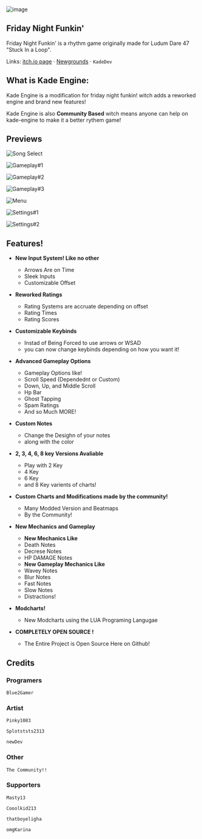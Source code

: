 ![image](https://user-images.githubusercontent.com/84461200/128559798-11c54ea4-16e6-45c3-a0e4-c129783c3823.png)

## Friday Night Funkin'
Friday Night Funkin' is a rhythm game originally made for Ludum Dare 47 "Stuck In a Loop".

Links: [itch.io page](https://ninja-muffin24.itch.io/funkin) ⋅ [Newgrounds](https://www.newgrounds.com/portal/view/770371) ⋅ 
`
 KadeDev
`

## What is Kade Engine:

Kade Engine is a modification for friday night funkin! witch adds a reworked engine and brand new features!

Kade Engine is also **Community Based** witch means anyone can help on kade-engine to make it a better rythem game!

## Previews

![Song Select](cs)

![Gameplay#1](cs)

![Gameplay#2](cs)

![Gameplay#3](cs)

![Menu](cs)

![Settings#1](cs)

![Settings#2](cs)

## Features!
- **New Input System! Like no other**
     - Arrows Are on Time 
     - Sleek Inputs
     - Customizable Offset 
- **Reworked Ratings**
     - Rating Systems are accruate depending on offset
     - Rating Times 
     - Rating Scores
- **Customizable Keybinds**
     - Instad of Being Forced to use arrows or WSAD
     - you can now change keybinds depending on how you want it!     
- **Advanced Gameplay Options**

     - Gameplay Options like!     
     - Scroll Speed (Dependednt or Custom)  
     - Down, Up, and Middle Scroll  
     - Hp Bar     
     - Ghost Tapping    
     - Spam Ratings     
     - And so Much MORE!
     
- **Custom Notes**
     - Change the Desighn of your notes   
     - along with the color 
- **2, 3, 4, 6, 8 key Versions Avaliable**

     - Play with 2 Key     
     - 4 Key   
     - 6 Key   
     - and 8 Key varients of charts!
     
- **Custom Charts and Modifications made by the community!**

     - Many Modded Version and Beatmaps
     - By the Community!
     
- **New Mechanics and Gameplay**

     - **New Mechanics Like**  
     - Death Notes 
     - Decrese Notes     
     - HP DAMAGE Notes     
     - **New Gameplay Mechanics Like**
     - Wavey Notes
     - Blur Notes
     - Fast Notes
     - Slow Notes
     - Distractions!
     
- **Modcharts!**

     - New Modcharts using the LUA Programing Langugae
     
- **COMPLETELY OPEN SOURCE !**

     - The Entire Project is Open Source Here on Github!

## Credits

### Programers

    Blue2Gamer
    
### Artist

    Pinky1083
    
    Splotststs2313
    
    newDev
    
### Other

    The Community!!
    
### Supporters

    Masty13
    
    Cooolkid213
    
    thatboyeligha
    
    omgKarina
